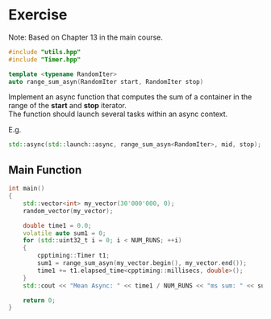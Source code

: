 # Exercise

Note: Based on Chapter 13 in the main course.

```cpp
#include "utils.hpp"
#include "Timer.hpp"

template <typename RandomIter>
auto range_sum_asyn(RandomIter start, RandomIter stop)
```

Implement an async function that computes the sum of a container in the range of the **start** and **stop** iterator.  
The function should launch several tasks within an async context.

E.g.

```cpp
std::async(std::launch::async, range_sum_asyn<RandomIter>, mid, stop);
```

## Main Function

```cpp
int main()
{
    std::vector<int> my_vector(30'000'000, 0);
    random_vector(my_vector);

    double time1 = 0.0;
    volatile auto sum1 = 0;
    for (std::uint32_t i = 0; i < NUM_RUNS; ++i)
    {
        cpptiming::Timer t1;
        sum1 = range_sum_asyn(my_vector.begin(), my_vector.end());
        time1 += t1.elapsed_time<cpptiming::millisecs, double>();
    }
    std::cout << "Mean Async: " << time1 / NUM_RUNS << "ms sum: " << sum1 << '\n';

    return 0;
}
```
